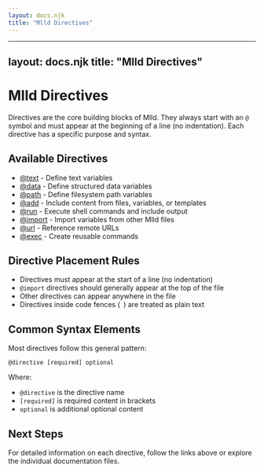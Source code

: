 ```yaml
---
layout: docs.njk
title: "Mlld Directives"
---
```


---
layout: docs.njk
title: "Mlld Directives"
---

# Mlld Directives

Directives are the core building blocks of Mlld. They always start with an `@` symbol and must appear at the beginning of a line (no indentation). Each directive has a specific purpose and syntax.

## Available Directives

- [@text](./text.md) - Define text variables
- [@data](./data.md) - Define structured data variables
- [@path](./path.md) - Define filesystem path variables
- [@add](./add.md) - Include content from files, variables, or templates
- [@run](./run.md) - Execute shell commands and include output
- [@import](./import.md) - Import variables from other Mlld files
- [@url](./url.md) - Reference remote URLs
- [@exec](./exec.md) - Create reusable commands

## Directive Placement Rules

- Directives must appear at the start of a line (no indentation)
- `@import` directives should generally appear at the top of the file
- Other directives can appear anywhere in the file
- Directives inside code fences (``` ```) are treated as plain text

## Common Syntax Elements

Most directives follow this general pattern:

```
@directive [required] optional
```

Where:
- `@directive` is the directive name
- `[required]` is required content in brackets
- `optional` is additional optional content

## Next Steps

For detailed information on each directive, follow the links above or explore the individual documentation files.